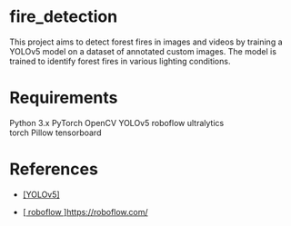 # fire_detection
This project aims to detect forest fires in images and videos by training a YOLOv5 model on a dataset of annotated custom images. The model is trained to identify forest fires in various lighting conditions.

# Requirements 
Python 3.x
PyTorch
OpenCV
YOLOv5
roboflow
ultralytics  
torch
Pillow
tensorboard
# References
- [ [YOLOv5]](https://github.com/ultralytics/yolov5)
  
- [[ roboflow ]](https://roboflow.com/)https://roboflow.com/

